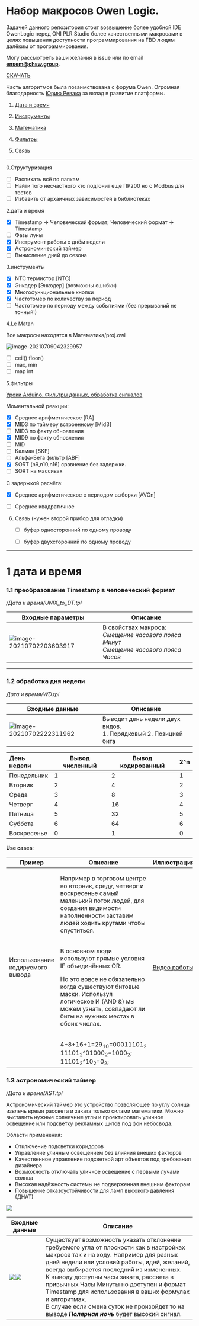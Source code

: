 # Набор макросов Owen Logic.

Задачей данного репозитория стоит возвышение более удобной IDE OwenLogic перед ONI PLR Studio более качественными макросами в целях повышения доступности программирования на FBD людям далёким от программирования.

Могу рассмотреть ваши желания в issue или по email **ensem@chsw.group**.

[СКАЧАТЬ](https://github.com/deb8v/OwenLogic_macroses/archive/refs/heads/main.zip)



Часть алгоритмов была позаимствована с форума Owen.
Огромная благодарность [Юрию Ревака]() за вклад в развитие платформы.

1. [Дата и время](#p1.1) 

2. [Инструменты]()

3. [Математика](#p3.1)

4. [Фильтры]()

5. Связь

   

<hr>
0.Структуризация

- [ ] Распихать всё по папкам
- [ ] Найти того несчастного кто подгонит еще ПР200 но с Modbus для тестов
- [ ] Избавить от архаичных зависимостей в библиотеках 

2.дата и время

- [x] Timestamp -> Человеческий формат;   Человеческий формат -> Timestamp
- [ ] Фазы луны
- [x] Инструмент работы с днём недели
- [x] Астрономический таймер
- [ ] Вычисление дней до сезона

3.инструменты

- [x] NTC термистор [NTC]
- [x] Энкодер [Энкодер] (возможны ошибки)
- [x] Многофункциональные кнопки
- [x] Частотомер по количеству за период
- [ ] Частотомер по периоду между событиями (без прерываний не точный!)

4.Le Matan<a name="p3.1"></a>

Все макросы находятся в Математика/proj.owl

![image-20210709042329957](https://sun9-44.userapi.com/impg/meycfJSoYB60G2ohC2eMzbmghC14sfgatnZvXQ/IRDX7YqEfLw.jpg?size=1387x1114&quality=96&sign=5a7db5020fdecd7cb1481148f1c13086&type=album)

- [ ] ceil() floor()
- [ ] max, min
- [ ] map int

5.фильтры

[Уроки Arduino. Фильтры данных, обработка сигналов](https://www.youtube.com/watch?v=R6yvl90TiI8)

Моментальной реакции:

- [x] Среднее арифметическое [RA]
- [x] MID3 по таймеру встроенному [Mid3]
- [ ] MID3 по факту обновления
- [x] MID9 по факту обновления
- [ ] MID
- [ ] Калман [SKF]
- [ ] Альфа-Бета фильтр [ABF]
- [x] SORT (n9,n10,n16) сравнение без задержки.
- [ ] SORT на массивах

С задержкой расчёта:

- [x] Среднее арифметическое с периодом выборки [AVGn]
- [ ] Среднее квадратичное 



6. Связь (нужен второй прибор для отладки)

   - [ ] буфер односторонний по одному проводу

   - [ ] буфер двухсторонний по одному проводу

<hr>

# 1 **дата и время** <a name="p1.1"></a>

### 1.1 преобразование **Timestamp** в человеческий формат 

*/Дата и время/UNIX_to_DT.tpl*

| Входные параметры                                            | Описание                                                     |
| ------------------------------------------------------------ | ------------------------------------------------------------ |
| <img src="https://sun9-10.userapi.com/impg/OZEWVjS0d7mSCjHkYliBUy1bOXABaUWLE2LnCg/yKGxxJ0TNFU.jpg?size=290x241&quality=96&sign=7756fb49e9e8b83122149d553f02a6a7&type=album" alt="image-20210702203603917"  /> | В свойствах макроса:<br />*Смещение часового пояса Минут*<br />*Смещение часового пояса Часов* |

<hr>

### 1.2 обработка дня недели<a name="p1.2"></a>

*Дата и время/WD.tpl*



| Входные данные                                               | Описание                                                     |
| ------------------------------------------------------------ | ------------------------------------------------------------ |
| ![image-20210702222311962](https://sun9-55.userapi.com/impg/ELiuK8S3igZpgiDSULMumgyng2PI0AMNRZLJ7g/8sUv4oqOHM4.jpg?size=411x129&quality=96&sign=b4b9f519d730cf095b90bdba8e9939aa&type=album) | Выводит день недели двух видов.<br />1. Порядковый 2. Позицией бита |

| День недели | Вывод численный | Вывод кодированный | 2^n  |
| :---------- | --------------- | ------------------ | ---- |
| Понедельник | 1               | 2                  | 1    |
| Вторник     | 2               | 4                  | 2    |
| Среда       | 3               | 8                  | 3    |
| Четверг     | 4               | 16                 | 4    |
| Пятница     | 5               | 32                 | 5    |
| Суббота     | 6               | 64                 | 6    |
| Воскресенье | 0               | 1                  | 0    |

**Use cases**:

| Пример                           | Описание                                                     | Иллюстрация                                             |
| -------------------------------- | ------------------------------------------------------------ | ------------------------------------------------------- |
| Использование кодируемого вывода | <P>Например в торговом центре во вторник, среду, четверг и воскресенье самый маленький поток людей, для создания видимости наполненности заставим людей ходить кругами чтобы спуститься.</P><br />В основном люди используют прямые условия IF объединённых OR.</p><P> Но это вовсе не обязательно когда существуют битовые маски. Используя логическое И (AND &) мы можем узнать, совпадают ли биты на нужных местах в обоих числах.</P><br>4+8+16+1=29<sub>10</sub>=00011101<sub>2</sub>    11101<sub>2</sub>^01000<sub>2</sub>=1000<sub>2</sub>; 11101<sub>2</sub>^10<sub>2</sub>=0<sub>2</sub>; | [Видео работы](https://vk.com/video197651328_456239541) |



### 1.3 астрономический таймер<a name="p1.3"></a>

*/Дата и время/AST.tpl*

Астрономический таймер это устройство позволяющее по углу солнца извлечь время рассвета и заката только силами математики.
Можно выставить нужные солнечные углы и проектировать уличное освещение или подсветку рекламных щитов под фон небосвода.

Области применения:

- Отключение подсветки коридоров
- Управление уличным освещением без влияния внеших факторов
- Качественное управление подсветкой арт объектов под требования дизайнера
- Возможность отключать уличное освещение с первыми лучами солнца
- Высокая надёжность системы не подверженная внешним факторам
- Повышение отказоустойчивости для ламп высокого давления (ДНАТ)

![](https://sun9-33.userapi.com/impg/kBC-eY7AMH3nmTe8ryi1KIqolmR4qI1X-oMaAw/6eF1D2Z7Bnc.jpg?size=1459x897&quality=96&sign=041d6b7ad6578752992173de505e4339&type=album)

| Входные данные                                               | Описание                                                     |
| ------------------------------------------------------------ | ------------------------------------------------------------ |
| ![](https://sun9-8.userapi.com/impg/XQkU6yBqxaE1qKQVKbXuIGrQr1bRnzH_PkqGdA/rc1GBuRlL-Y.jpg?size=350x190&quality=96&sign=576925d031824cf1c6a5b80f6393fb8f&type=album)![](https://sun9-70.userapi.com/impg/bnQUpVrewTsetUHLJkONlxZlMw-L4dB2Drk-4g/FmGJCY3IYm0.jpg?size=280x164&quality=96&sign=30cc1bc96beb8faa2070dae66797617d&type=album) | Существует возможность указать отклонение требуемого угла от плоскости как в настройках макроса так и на ходу. Например для разных дней недели или условий работы, идей, желаний, всегда выбирается последний из измененных.<br />К выводу доступны часы заката, рассвета в привычных Часы Минуты но доступен и формат Timestamp для использования в ваших формулах и алгоритмах.<br />В случае если смена суток не произойдет то на выводе ***Полярная ночь*** будет высокий сигнал. |




